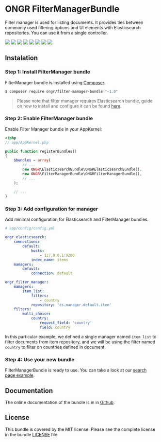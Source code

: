 # ONGR FilterManagerBundle

Filter manager is used for listing documents. It provides ties between commonly used filtering options and UI elements with Elasticsearch repositories.
You can use it from a single controller.

[![](https://travis-ci.org/ongr-io/FilterManagerBundle.svg?branch=master)](https://travis-ci.org/ongr-io/FilterManagerBundle)
[![](https://scrutinizer-ci.com/g/ongr-io/FilterManagerBundle/badges/quality-score.png?b=master)](https://scrutinizer-ci.com/g/ongr-io/FilterManagerBundle/?branch=master)
[![](https://scrutinizer-ci.com/g/ongr-io/FilterManagerBundle/badges/coverage.png?b=master)](https://scrutinizer-ci.com/g/ongr-io/FilterManagerBundle/?branch=master)
[![](https://insight.sensiolabs.com/projects/44c0f05e-a9a8-41ab-9acf-1225cef2887c/mini.png)](https://insight.sensiolabs.com/projects/44c0f05e-a9a8-41ab-9acf-1225cef2887c)
[![](https://poser.pugx.org/ongr/filter-manager-bundle/downloads)](https://packagist.org/packages/ongr/filter-manager-bundle)
[![](https://poser.pugx.org/ongr/filter-manager-bundle/v/stable)](https://packagist.org/packages/ongr/filter-manager-bundle)
[![](https://poser.pugx.org/ongr/filter-manager-bundle/v/unstable)](https://packagist.org/packages/ongr/filter-manager-bundle)
[![](https://poser.pugx.org/ongr/filter-manager-bundle/license)](https://packagist.org/packages/ongr/filter-manager-bundle)

## Instalation

### Step 1: Install FilterManager bundle

FilterManager bundle is installed using [Composer](https://getcomposer.org).

```bash
$ composer require ongr/filter-manager-bundle "~1.0"
```

> Please note that filter manager requires Elasticsearch bundle, guide on how to install and configure it can be found [here](https://github.com/ongr-io/ElasticsearchBundle).

### Step 2: Enable FilterManager bundle

Enable Filter Manager bundle in your AppKernel:

```php
<?php
// app/AppKernel.php

public function registerBundles()
{
    $bundles = array(
        // ...
        new ONGR\ElasticsearchBundle\ONGRElasticsearchBundle(),
        new ONGR\FilterManagerBundle\ONGRFilterManagerBundle(),
        // ...
    );
    
    // ...
}
```

### Step 3: Add configuration for manager

Add minimal configuration for Elasticsearch and FilterManager bundles.

```yaml
# app/config/config.yml

ongr_elasticsearch:
    connections:
        default:
            hosts:
                - 127.0.0.1:9200
            index_name: items
    managers:
        default:
            connection: default

ongr_filter_manager:
    managers:
        item_list:
            filters:
                - country
            repository: 'es.manager.default.item'
    filters:
        multi_choice:
            country:
                request_field: 'country'
                field: country
```

In this particular example, we defined a single manager named `item_list` to filter documents from item repository, and we will be using the filter named `country` to filter on countries defined in document.

### Step 4: Use your new bundle

FilterManagerBundle is ready to use. You can take a look at our [search page example](Resources/docs/examples/search_example.md).


## Documentation

The online documentation of the bundle is in in [Github](Resources/docs/index.md).

## License

This bundle is covered by the MIT license. Please see the complete license in the bundle [LICENSE](LICENSE) file.
